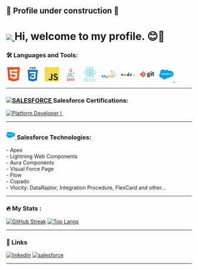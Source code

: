 ## 🚧 Profile under construction 🚧


<div>
  
  <h1><a href="https://trailblazer.me/id/luanranyel" target="_blank">
    <img src="https://developer.salesforce.com/files/ti/blogs/img/Blog-ContextualDrivers-336x360-CodeyAstro5.png" width="10%"/>
  </a>Hi, welcome to my profile. 😊🚀</h1>
</div>

### :hammer_and_wrench: Languages and Tools:
<div>
  <img src="https://github.com/devicons/devicon/blob/master/icons/html5/html5-original.svg" title="HTML5" alt="HTML" width="40" height="40"/>
  &nbsp;
  <img src="https://github.com/devicons/devicon/blob/master/icons/css3/css3-plain-wordmark.svg"  title="CSS3" alt="CSS" width="40" height="40"/>
  &nbsp;
  <img src="https://github.com/devicons/devicon/blob/master/icons/javascript/javascript-original.svg" title="JavaScript" alt="JavaScript" width="40" height="40"/>
  &nbsp;
  <img src="https://github.com/devicons/devicon/blob/master/icons/java/java-original-wordmark.svg" title="Java" alt="Java" width="40" height="40"/>
  &nbsp;
  <img src="https://github.com/devicons/devicon/blob/master/icons/react/react-original-wordmark.svg" title="React" alt="React" width="40" height="40"/>
  &nbsp;
  <img src="https://github.com/devicons/devicon/blob/master/icons/mysql/mysql-original-wordmark.svg" title="MySQL"  alt="MySQL" width="40" height="40"/>
  &nbsp;
  <img src="https://github.com/devicons/devicon/blob/master/icons/nodejs/nodejs-original-wordmark.svg" title="NodeJS" alt="NodeJS" width="40" height="40"/>
  &nbsp;
  <img src="https://github.com/devicons/devicon/blob/master/icons/git/git-original-wordmark.svg" title="Git" **alt="Git" width="40" height="40"/>
  &nbsp;
  <a href="https://www.salesforce.com/br/products/what-is-salesforce/" target="_blank">
    <img src="https://github.com/devicons/devicon/blob/master/icons/salesforce/salesforce-original.svg" title="SALESFORCE" alt="SALESFORCE" width="40" height="40"/>   </a>
  &nbsp;
</div>

---

<h3>
  <a href="https://trailblazer.me/id/luanranyel" target="_blank">
    <img src="https://www.salesforce.com/blog/wp-content/uploads/sites/2/2020/09/Astro_Trailblazer_hoodie_wave-1.png" title="SALESFORCE" alt="SALESFORCE" width="25" height="25"/>   
  </a>
  Salesforce Certifications:
</h3>
<a href="https://trailhead.salesforce.com/en/credentials/platformdeveloperi">
  <img src="https://developer.salesforce.com/resources2/certification-site/images/Certifications-logo/Platform-Developer-I.png" title="Platform Developer I" alt="Platform Developer I" width="40" height="40"/>
</a>
&nbsp;

---

<h3>
  <a href="https://www.salesforce.com/br/products/what-is-salesforce/" target="_blank">
    <img src="https://github.com/devicons/devicon/blob/master/icons/salesforce/salesforce-original.svg" title="SALESFORCE" alt="SALESFORCE" width="25" height="25"/>   </a>
  Salesforce Technologies:
</h3>
- Apex <br/>
- Lightning Web Components <br/>
- Aura Components <br/>
- Visual Force Page <br/>
- Flow <br/>
- Copado <br/>
- Vlocity: DataRaptor, Integration Procedure, FlexCard and other... <br/>



---


### :fire: My Stats :
[![GitHub Streak](http://github-readme-streak-stats.herokuapp.com?user=LuanRanyel&theme=dark&hide_border=true)](https://git.io/streak-stats)
[![Top Langs](https://github-readme-stats.vercel.app/api/top-langs/?username=LuanRanyel&langs_count=8&theme=dark&hide_border=true)](https://github.com/anuraghazra/github-readme-stats)



---


### 🔗 Links
[![linkedin](https://img.shields.io/badge/linkedin-0A66C2?style=for-the-badge&logo=linkedin&logoColor=white)](https://www.linkedin.com/in/luanranyel/)
[![salesforce](https://img.shields.io/badge/Salesforce-00A1E0?style=for-the-badge&logo=Salesforce&logoColor=white)](https://trailblazer.me/id/luanranyel)


---

<!--
**LuanRanyel/LuanRanyel** is a ✨ _special_ ✨ repository because its `README.md` (this file) appears on your GitHub profile.

Here are some ideas to get you started:

- 🔭 I’m currently working on ...
- 🌱 I’m currently learning ...
- 👯 I’m looking to collaborate on ...
- 🤔 I’m looking for help with ...
- 💬 Ask me about ...
- 📫 How to reach me: ...
- 😄 Pronouns: ...
- ⚡ Fun fact: ...
-->
